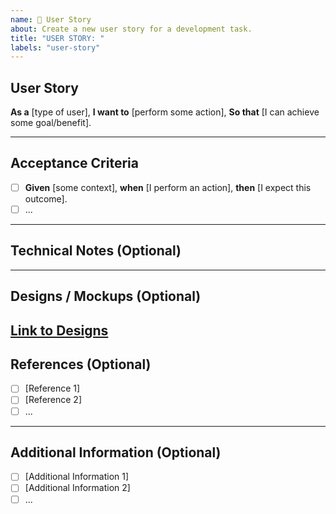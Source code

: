 ```yaml
---
name: 📖 User Story
about: Create a new user story for a development task.
title: "USER STORY: "
labels: "user-story"
---
```


## User Story

**As a** [type of user],
**I want to** [perform some action],
**So that** [I can achieve some goal/benefit].

---

## Acceptance Criteria

-   [ ] **Given** [some context], **when** [I perform an action], **then** [I expect this outcome].
-   [ ] ...

---

## Technical Notes (Optional)

---

## Designs / Mockups (Optional)

## [Link to Designs]()

## References (Optional)

-   [ ] [Reference 1]
-   [ ] [Reference 2]
-   [ ] ...

---

## Additional Information (Optional)

-   [ ] [Additional Information 1]
-   [ ] [Additional Information 2]
-   [ ] ...
